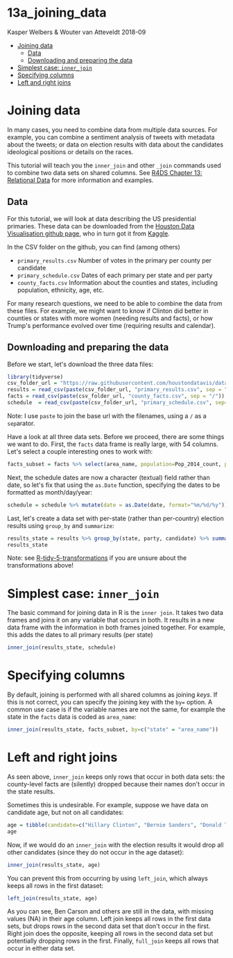 13a\_joining\_data
================
Kasper Welbers & Wouter van Atteveldt
2018-09

-   [Joining data](#joining-data)
    -   [Data](#data)
    -   [Downloading and preparing the data](#downloading-and-preparing-the-data)
-   [Simplest case: `inner_join`](#simplest-case-inner_join)
-   [Specifying columns](#specifying-columns)
-   [Left and right joins](#left-and-right-joins)

Joining data
============

In many cases, you need to combine data from multiple data sources. For example, you can combine a sentiment analysis of tweets with metadata about the tweets; or data on election results with data about the candidates ideological positions or details on the races.

This tutorial will teach you the `inner_join` and other `_join` commands used to combine two data sets on shared columns. See [R4DS Chapter 13: Relational Data](http://r4ds.had.co.nz/relational-data.html) for more information and examples.

Data
----

For this tutorial, we will look at data describing the US presidential primaries. These data can be downloaded from the [Houston Data Visualisation github page](https://github.com/houstondatavis/data-jam-august-2016), who in turn got it from [Kaggle](https://www.kaggle.com/benhamner/2016-us-election).

In the CSV folder on the github, you can find (among others)

-   `primary_results.csv` Number of votes in the primary per county per candidate
-   `primary_schedule.csv` Dates of each primary per state and per party
-   `county_facts.csv` Information about the counties and states, including population, ethnicity, age, etc.

For many research questions, we need to be able to combine the data from these files. For example, we might want to know if Clinton did better in counties or states with more women (needing results and facts), or how Trump's performance evolved over time (requiring results and calendar).

Downloading and preparing the data
----------------------------------

Before we start, let's download the three data files:

``` r
library(tidyverse)
csv_folder_url = "https://raw.githubusercontent.com/houstondatavis/data-jam-august-2016/master/csv"
results = read_csv(paste(csv_folder_url, "primary_results.csv", sep = "/"))
facts = read_csv(paste(csv_folder_url, "county_facts.csv", sep = "/"))
schedule  = read_csv(paste(csv_folder_url, "primary_schedule.csv", sep="/"))
```

Note: I use `paste` to join the base url with the filenames, using a `/` as a `sep`arator.

Have a look at all three data sets. Before we proceed, there are some things we want to do. First, the `facts` data frame is really large, with 54 columns. Let's select a couple interesting ones to work with:

``` r
facts_subset = facts %>% select(area_name, population=Pop_2014_count, pop_change=Pop_change_pct, over65=Age_over_65_pct, female=Sex_female_pct, white=Race_white_pct, college=Pop_college_grad_pct, income=Income_per_capita)
```

Next, the schedule dates are now a character (textual) field rather than date, so let's fix that using the `as.Date` function, specifying the dates to be formatted as month/day/year:

``` r
schedule = schedule %>% mutate(date = as.Date(date, format="%m/%d/%y"))
```

Last, let's create a data set with per-state (rather than per-country) election results using `group_by` and `summarize`:

``` r
results_state = results %>% group_by(state, party, candidate) %>% summarize(votes=sum(votes))
results_state
```

Note: see [R-tidy-5-transformations](R-tidy-5-transformation.md) if you are unsure about the transformations above!

Simplest case: `inner_join`
===========================

The basic command for joining data in R is the `inner join`. It takes two data frames and joins it on any variable that occurs in both. It results in a new data frame with the information in both frames joined together. For example, this adds the dates to all primary results (per state)

``` r
inner_join(results_state, schedule)
```

Specifying columns
==================

By default, joining is performed with all shared columns as joining *keys*. If this is not correct, you can specify the joining key with the `by=` option. A common use case is if the variable names are not the same, for example the state in the `facts` data is coded as `area_name`:

``` r
inner_join(results_state, facts_subset, by=c("state" = "area_name"))
```

Left and right joins
====================

As seen above, `inner_join` keeps only rows that occur in both data sets: the county-level facts are (silently) dropped because their names don't occur in the state results.

Sometimes this is undesirable. For example, suppose we have data on candidate age, but not on all candidates:

``` r
age = tibble(candidate=c("Hillary Clinton", "Bernie Sanders", "Donald Trump"), age=c(70, 77, 72))
age
```

Now, if we would do an `inner_join` with the election results it would drop all other candidates (since they do not occur in the age dataset):

``` r
inner_join(results_state, age)
```

You can prevent this from occurring by using `left_join`, which always keeps all rows in the first dataset:

``` r
left_join(results_state, age)
```

As you can see, Ben Carson and others are still in the data, with missing values (NA) in their age column. Left join keeps all rows in the first data sets, but drops rows in the second data set that don't occur in the first. Right join does the opposite, keeping all rows in the second data set but potentially dropping rows in the first. Finally, `full_join` keeps all rows that occur in either data set.
